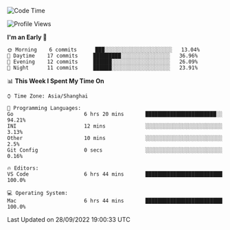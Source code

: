 <!--START_SECTION:waka-->
![Code Time](http://img.shields.io/badge/Code%20Time-12%20hrs%2028%20mins-blue)

![Profile Views](http://img.shields.io/badge/Profile%20Views-93-blue)

**I'm an Early 🐤** 

```text
🌞 Morning    6 commits      ███░░░░░░░░░░░░░░░░░░░░░░   13.04% 
🌆 Daytime    17 commits     █████████░░░░░░░░░░░░░░░░   36.96% 
🌃 Evening    12 commits     ██████░░░░░░░░░░░░░░░░░░░   26.09% 
🌙 Night      11 commits     ██████░░░░░░░░░░░░░░░░░░░   23.91%

```


📊 **This Week I Spent My Time On** 

```text
⌚︎ Time Zone: Asia/Shanghai

💬 Programming Languages: 
Go                       6 hrs 20 mins       ███████████████████████░░   94.21% 
INI                      12 mins             ░░░░░░░░░░░░░░░░░░░░░░░░░   3.13% 
Other                    10 mins             ░░░░░░░░░░░░░░░░░░░░░░░░░   2.5% 
Git Config               0 secs              ░░░░░░░░░░░░░░░░░░░░░░░░░   0.16%

🔥 Editors: 
VS Code                  6 hrs 44 mins       █████████████████████████   100.0%

💻 Operating System: 
Mac                      6 hrs 44 mins       █████████████████████████   100.0%

```


 Last Updated on 28/09/2022 19:00:33 UTC
<!--END_SECTION:waka-->
